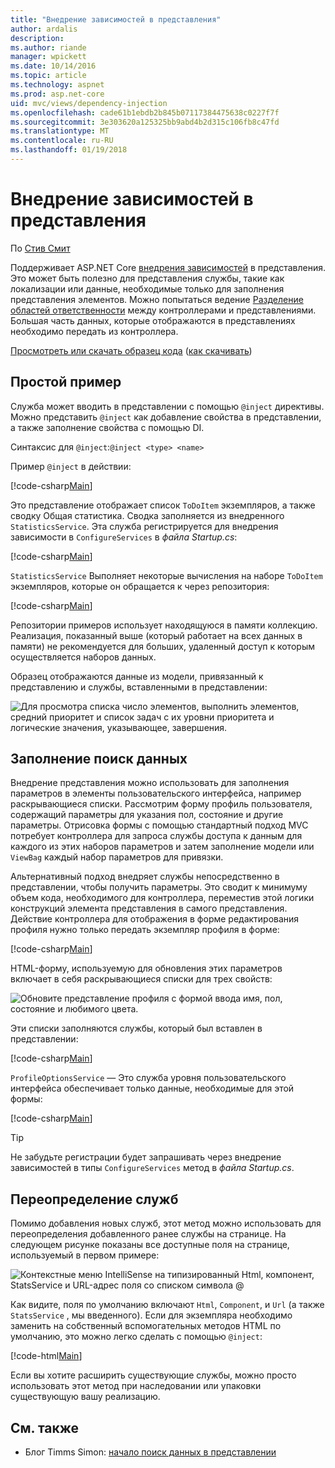 ```yaml
---
title: "Внедрение зависимостей в представления"
author: ardalis
description: 
ms.author: riande
manager: wpickett
ms.date: 10/14/2016
ms.topic: article
ms.technology: aspnet
ms.prod: asp.net-core
uid: mvc/views/dependency-injection
ms.openlocfilehash: cade61b1ebdb2b845b07117384475638c0227f7f
ms.sourcegitcommit: 3e303620a125325bb9abd4b2d315c106fb8c47fd
ms.translationtype: MT
ms.contentlocale: ru-RU
ms.lasthandoff: 01/19/2018
---
```

# <a name="dependency-injection-into-views"></a>Внедрение зависимостей в представления

По [Стив Смит](https://ardalis.com/)

Поддерживает ASP.NET Core [внедрения зависимостей](xref:fundamentals/dependency-injection) в представления. Это может быть полезно для представления службы, такие как локализации или данные, необходимые только для заполнения представления элементов. Можно попытаться ведение [Разделение областей ответственности](http://deviq.com/separation-of-concerns/) между контроллерами и представлениями. Большая часть данных, которые отображаются в представлениях необходимо передать из контроллера.

[Просмотреть или скачать образец кода](https://github.com/aspnet/Docs/tree/master/aspnetcore/mvc/views/dependency-injection/sample) ([как скачивать](xref:tutorials/index#how-to-download-a-sample))

## <a name="a-simple-example"></a>Простой пример

Служба может вводить в представлении с помощью `@inject` директивы. Можно представить `@inject` как добавление свойства в представлении, а также заполнение свойства с помощью DI.

Синтаксис для `@inject`:`@inject <type> <name>`

Пример `@inject` в действии:

[!code-csharp[Main](../../mvc/views/dependency-injection/sample/src/ViewInjectSample/Views/ToDo/Index.cshtml?highlight=4,5,15,16,17)]

Это представление отображает список `ToDoItem` экземпляров, а также сводку Общая статистика. Сводка заполняется из внедренного `StatisticsService`. Эта служба регистрируется для внедрения зависимости в `ConfigureServices` в *файла Startup.cs*:

[!code-csharp[Main](../../mvc/views/dependency-injection/sample/src/ViewInjectSample/Startup.cs?highlight=6,7&range=15-22)]

`StatisticsService` Выполняет некоторые вычисления на наборе `ToDoItem` экземпляров, которые он обращается к через репозитория:

[!code-csharp[Main](../../mvc/views/dependency-injection/sample/src/ViewInjectSample/Model/Services/StatisticsService.cs?highlight=15,20,26)]

Репозитории примеров использует находящуюся в памяти коллекцию. Реализация, показанный выше (который работает на всех данных в памяти) не рекомендуется для больших, удаленный доступ к которым осуществляется наборов данных.

Образец отображаются данные из модели, привязанный к представлению и службы, вставленными в представлении:

![Для просмотра списка число элементов, выполнить элементов, средний приоритет и список задач с их уровни приоритета и логические значения, указывающее, завершения.](dependency-injection/_static/screenshot.png)

## <a name="populating-lookup-data"></a>Заполнение поиск данных

Внедрение представления можно использовать для заполнения параметров в элементы пользовательского интерфейса, например раскрывающиеся списки. Рассмотрим форму профиль пользователя, содержащий параметры для указания пол, состояние и другие параметры. Отрисовка формы с помощью стандартный подход MVC потребует контроллера для запроса службы доступа к данным для каждого из этих наборов параметров и затем заполнение модели или `ViewBag` каждый набор параметров для привязки.

Альтернативный подход внедряет службы непосредственно в представлении, чтобы получить параметры. Это сводит к минимуму объем кода, необходимого для контроллера, переместив этой логики конструкций элемента представления в самого представления. Действие контроллера для отображения в форме редактирования профиля нужно только передать экземпляр профиля в форме:

[!code-csharp[Main](../../mvc/views/dependency-injection/sample/src/ViewInjectSample/Controllers/ProfileController.cs?highlight=9,19)]

HTML-форму, используемую для обновления этих параметров включает в себя раскрывающиеся списки для трех свойств:

![Обновите представление профиля с формой ввода имя, пол, состояние и любимого цвета.](dependency-injection/_static/updateprofile.png)

Эти списки заполняются службы, который был вставлен в представлении:

[!code-csharp[Main](../../mvc/views/dependency-injection/sample/src/ViewInjectSample/Views/Profile/Index.cshtml?highlight=4,16,17,21,22,26,27)]

`ProfileOptionsService` — Это служба уровня пользовательского интерфейса обеспечивает только данные, необходимые для этой формы:

[!code-csharp[Main](../../mvc/views/dependency-injection/sample/src/ViewInjectSample/Model/Services/ProfileOptionsService.cs?highlight=7,13,24)]

>[!TIP]
> Не забудьте регистрации будет запрашивать через внедрение зависимостей в типы `ConfigureServices` метод в *файла Startup.cs*.

## <a name="overriding-services"></a>Переопределение служб

Помимо добавления новых служб, этот метод можно использовать для переопределения добавленного ранее службы на странице. На следующем рисунке показаны все доступные поля на странице, используемый в первом примере:

![Контекстные меню IntelliSense на типизированный Html, компонент, StatsService и URL-адрес поля со списком символа @](dependency-injection/_static/razor-fields.png)

Как видите, поля по умолчанию включают `Html`, `Component`, и `Url` (а также `StatsService` , мы введенного). Если для экземпляра необходимо заменить на собственный вспомогательных методов HTML по умолчанию, это можно легко сделать с помощью `@inject`:

[!code-html[Main](../../mvc/views/dependency-injection/sample/src/ViewInjectSample/Views/Helper/Index.cshtml?highlight=3,11)]

Если вы хотите расширить существующие службы, можно просто использовать этот метод при наследовании или упаковки существующую вашу реализацию.

## <a name="see-also"></a>См. также

* Блог Timms Simon: [начало поиск данных в представлении](http://blog.simontimms.com/2015/06/09/getting-lookup-data-into-you-view/)

